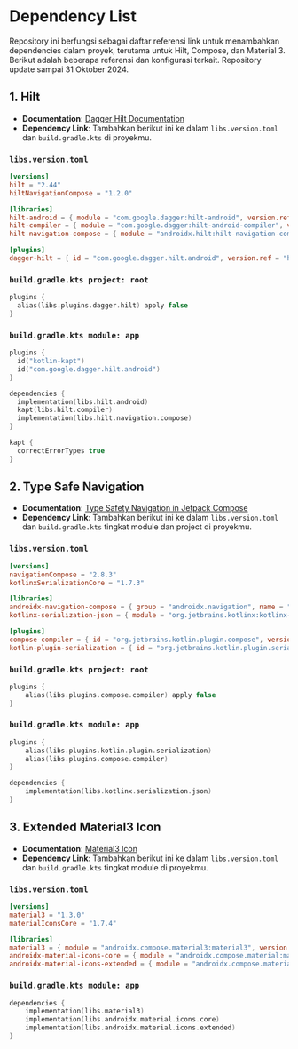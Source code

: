 # Dependency List

Repository ini berfungsi sebagai daftar referensi link untuk menambahkan dependencies dalam proyek, terutama untuk Hilt, Compose, dan Material 3. Berikut adalah beberapa referensi dan konfigurasi terkait.
Repository update sampai 31 Oktober 2024.

## 1. Hilt
- **Documentation**: [Dagger Hilt Documentation](https://dagger.dev/hilt/gradle-setup)
- **Dependency Link**: Tambahkan berikut ini ke dalam `libs.version.toml` dan `build.gradle.kts` di proyekmu.

### `libs.version.toml` 
```toml
[versions]
hilt = "2.44"
hiltNavigationCompose = "1.2.0"

[libraries]
hilt-android = { module = "com.google.dagger:hilt-android", version.ref = "hilt" }
hilt-compiler = { module = "com.google.dagger:hilt-android-compiler", version.ref = "hilt" }
hilt-navigation-compose = { module = "androidx.hilt:hilt-navigation-compose", version.ref = "hiltNavigationCompose" }

[plugins]
dagger-hilt = { id = "com.google.dagger.hilt.android", version.ref = "hilt" }
```

### `build.gradle.kts project: root`
```kotlin
plugins {
  alias(libs.plugins.dagger.hilt) apply false
}
```

### `build.gradle.kts module: app`
```kotlin
plugins {
  id("kotlin-kapt")
  id("com.google.dagger.hilt.android")
}

dependencies {
  implementation(libs.hilt.android)
  kapt(libs.hilt.compiler)
  implementation(libs.hilt.navigation.compose)
}

kapt {
  correctErrorTypes true
}
```

## 2. Type Safe Navigation
- **Documentation**: [Type Safety Navigation in Jetpack Compose](https://developer.android.com/guide/navigation/design/type-safety)
- **Dependency Link**: Tambahkan berikut ini ke dalam `libs.version.toml` dan `build.gradle.kts` tingkat module dan project di proyekmu.

### `libs.version.toml` 
```toml
[versions]
navigationCompose = "2.8.3"
kotlinxSerializationCore = "1.7.3"

[libraries]
androidx-navigation-compose = { group = "androidx.navigation", name = "navigation-compose", version.ref = "navigationCompose" }
kotlinx-serialization-json = { module = "org.jetbrains.kotlinx:kotlinx-serialization-json", version.ref = "kotlinxSerializationCore" }

[plugins]
compose-compiler = { id = "org.jetbrains.kotlin.plugin.compose", version.ref = "kotlin" }
kotlin-plugin-serialization = { id = "org.jetbrains.kotlin.plugin.serialization", version.ref = "kotlin" }
```

### `build.gradle.kts project: root`
```kotlin
plugins {
    alias(libs.plugins.compose.compiler) apply false
}
```

### `build.gradle.kts module: app`
```kotlin
plugins {
    alias(libs.plugins.kotlin.plugin.serialization)
    alias(libs.plugins.compose.compiler)
}

dependencies {
    implementation(libs.kotlinx.serialization.json)
}
```

## 3. Extended Material3 Icon
- **Documentation**: [Material3 Icon]()
- **Dependency Link**: Tambahkan berikut ini ke dalam `libs.version.toml` dan `build.gradle.kts` tingkat module di proyekmu.

### `libs.version.toml` 
```toml
[versions]
material3 = "1.3.0"
materialIconsCore = "1.7.4"

[libraries]
material3 = { module = "androidx.compose.material3:material3", version.ref = "material3" }
androidx-material-icons-core = { module = "androidx.compose.material:material-icons-core", version.ref = "materialIconsCore" }
androidx-material-icons-extended = { module = "androidx.compose.material:material-icons-extended", version.ref = "materialIconsCore" }
```

### `build.gradle.kts module: app`
```kotlin
dependencies {
    implementation(libs.material3)
    implementation(libs.androidx.material.icons.core)
    implementation(libs.androidx.material.icons.extended)
}
```
